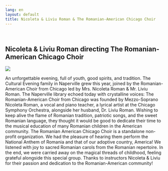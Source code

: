```yaml
---
lang: en
layout: default
title: Nicoleta & Liviu Roman & The Romanian-American Chicago Choir
---
```


<br>
<div class="container">
    <h2>Nicoleta & Liviu Roman directing The Romanian-American Chicago Choir</h2>
    <div class="row">
        <div class="col-sm-5">
            <img class="img img-responsive" src="{{ site.baseurl }}/img/music/nicoleta-roman.jpg" />
        </div> 
        <div class="col-sm-7">
            <p>
            An unforgettable evening, full of youth, good spirits, and tradition.
            The Cultural Evening family in Naperville grew this year, joined by the Romanian-American Choir from Chicago led by Mrs. Nicoleta Roman & Mr. Liviu Roman. The Naperville library echoed today with crystalline voices: The Romanian-American Choir from Chicago was founded by Mezzo-Soprano Nicoleta Roman, a vocal and piano teacher, a lyrical artist at the Chicago Symphony Orchestra, alongside her husband, Dr. Liviu Roman. Wishing to keep alive the flame of Romanian tradition, patriotic songs, and the sweet Romanian language, they thought it would be good to dedicate their time to the musical education of many Romanian children in the American community. The Romanian American Chicago Choir is a standalone non-profit organization. We had the pleasure of hearing them perform the National Anthem of Romania and that of our adoptive country, America! We listened with joy to sacred Romanian carols from the Romanian repertoire. In the end, we were carried away on the magical threads of childhood, feeling grateful alongside this special group. Thanks to instructors Nicoleta & Liviu for their passion and dedication to the Romanian-American community!
            </p>
        </div>
    </div>
    <br>   
</div>
<br>
<br>